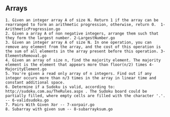 ## Arrays
    1. Given an integer array A of size N. Return 1 if the array can be rearranged to form an arithmetic progression, otherwise, return 0.  1-ArithmeticProgression.go
    2. Given a array A of non negative integers, arrange them such that they form the largest number. 2-LargestNumber.go
    3. Given an integer array A of size N. In one operation, you can remove any element from the array, and the cost of this operation is the sum of all elements in the array present before this operation. 3-ElementsRemoval.go
    4. Given an array of size n, find the majority element. The majority element is the element that appears more than floor(n/2) times 4-MajorityElement.go
    5. You're given a read only array of n integers. Find out if any integer occurs more than n/3 times in the array in linear time and constant additional space.
    6. Determine if a Sudoku is valid, according to: http://sudoku.com.au/TheRules.aspx . The Sudoku board could be partially filled, where empty cells are filled with the character '.'. -- 6-validsudoku.go
    7. Pairs With Given Xor -- 7-xorpair.go
    8. Subarray with given sum -- 8-subarrayksum.go
